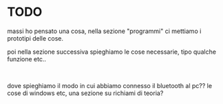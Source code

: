 **TODO**
========

massi ho pensato una cosa, nella sezione "programmi" ci mettiamo i prototipi
delle cose.

poi nella sezione successiva spieghiamo le cose necessarie, tipo qualche
funzione etc..

 

dove spieghiamo il modo in cui abbiamo connesso il bluetooth al pc?? le cose di
windows etc, una sezione su richiami di teoria?

